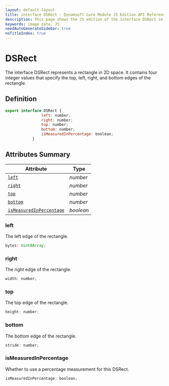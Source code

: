 ```yaml
---
layout: default-layout
title: interface DSRect - Dynamsoft Core Module JS Edition API Reference
description: This page shows the JS edition of the interface DSRect in Dynamsoft Core Module.
keywords: image data, JS
needAutoGenerateSidebar: true
noTitleIndex: true
---
```


# DSRect

The interface DSRect represents a rectangle in 2D space. It contains four integer values that specify the top, left, right, and bottom edges of the rectangle.

## Definition

```js
export interface DSRect {
                left: number;
                right: number;
                top: number;
                bottom: number;
                isMeasuredInPercentage: boolean;
            }
```

## Attributes Summary

| Attribute            | Type |
|----------------------|-------------|
| [`left`](#left) | *number* |
| [`right`](#right) | *number* |
| [`top`](#top) | *number* |
| [`bottom`](#bottom) | *number* |
| [`isMeasuredInPercentage`](#isMeasuredInPercentage) | *boolean* |

### left

The left edge of the rectangle.

```js
bytes: Uint8Array;
```

### right

The right edge of the rectangle.

```js
width: number;
```

### top

The top edge of the rectangle.

```js
height: number;
```

### bottom

The bottom edge of the rectangle.

```js
stride: number;
```

### isMeasuredInPercentage

Whether to use a percentage measurement for this DSRect.

```js
isMeasuredInPercentage: boolean;
```
